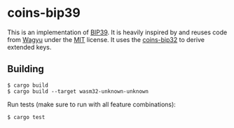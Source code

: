 # coins-bip39

This is an implementation of [BIP39](https://github.com/bitcoin/bips/blob/master/bip-0039.mediawiki). It is heavily inspired by and reuses code from [Wagyu](https://github.com/AleoHQ/wagyu) under the [MIT](http://opensource.org/licenses/MIT) license. It uses the [coins-bip32](https://github.com/summa-tx/bitcoins-rs/tree/main/bip32) to derive extended keys.

## Building

```
$ cargo build
$ cargo build --target wasm32-unknown-unknown
```

Run tests (make sure to run with all feature combinations):
```
$ cargo test
```
